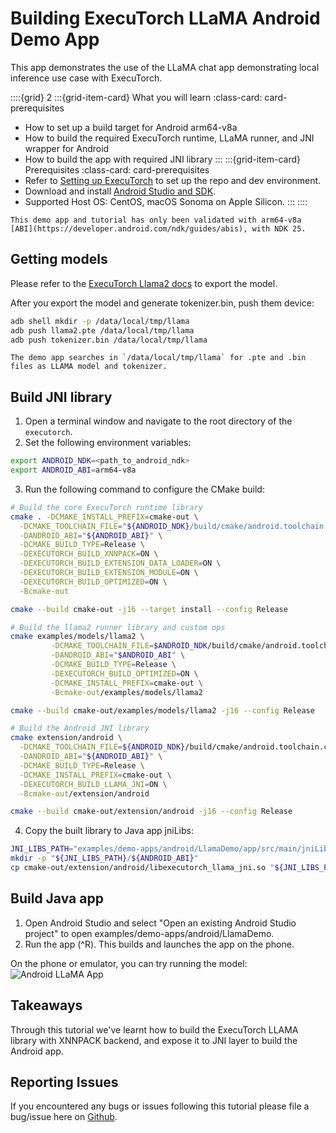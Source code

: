 # Building ExecuTorch LLaMA Android Demo App

This app demonstrates the use of the LLaMA chat app demonstrating local inference use case with ExecuTorch.

::::{grid} 2
:::{grid-item-card}  What you will learn
:class-card: card-prerequisites
* How to set up a build target for Android arm64-v8a
* How to build the required ExecuTorch runtime, LLaMA runner, and JNI wrapper for Android
* How to build the app with required JNI library
:::
:::{grid-item-card} Prerequisites
:class-card: card-prerequisites
* Refer to [Setting up ExecuTorch](https://pytorch.org/executorch/stable/getting-started-setup) to set up the repo and dev environment.
* Download and install [Android Studio and SDK](https://developer.android.com/studio).
* Supported Host OS: CentOS, macOS Sonoma on Apple Silicon.
:::
::::

```{note}
This demo app and tutorial has only been validated with arm64-v8a [ABI](https://developer.android.com/ndk/guides/abis), with NDK 25.
```

## Getting models
Please refer to the [ExecuTorch Llama2 docs](https://github.com/pytorch/executorch/blob/main/examples/models/llama2/README.md) to export the model.

After you export the model and generate tokenizer.bin, push them device:
```bash
adb shell mkdir -p /data/local/tmp/llama
adb push llama2.pte /data/local/tmp/llama
adb push tokenizer.bin /data/local/tmp/llama
```

```{note}
The demo app searches in `/data/local/tmp/llama` for .pte and .bin files as LLAMA model and tokenizer.
```

## Build JNI library
1. Open a terminal window and navigate to the root directory of the `executorch`.
2. Set the following environment variables:
```bash
export ANDROID_NDK=<path_to_android_ndk>
export ANDROID_ABI=arm64-v8a
```
3. Run the following command to configure the CMake build:
```bash
# Build the core ExecuTorch runtime library
cmake . -DCMAKE_INSTALL_PREFIX=cmake-out \
  -DCMAKE_TOOLCHAIN_FILE="${ANDROID_NDK}/build/cmake/android.toolchain.cmake" \
  -DANDROID_ABI="${ANDROID_ABI}" \
  -DCMAKE_BUILD_TYPE=Release \
  -DEXECUTORCH_BUILD_XNNPACK=ON \
  -DEXECUTORCH_BUILD_EXTENSION_DATA_LOADER=ON \
  -DEXECUTORCH_BUILD_EXTENSION_MODULE=ON \
  -DEXECUTORCH_BUILD_OPTIMIZED=ON \
  -Bcmake-out

cmake --build cmake-out -j16 --target install --config Release

# Build the llama2 runner library and custom ops
cmake examples/models/llama2 \
         -DCMAKE_TOOLCHAIN_FILE=$ANDROID_NDK/build/cmake/android.toolchain.cmake \
         -DANDROID_ABI="$ANDROID_ABI" \
         -DCMAKE_BUILD_TYPE=Release \
         -DEXECUTORCH_BUILD_OPTIMIZED=ON \
         -DCMAKE_INSTALL_PREFIX=cmake-out \
         -Bcmake-out/examples/models/llama2

cmake --build cmake-out/examples/models/llama2 -j16 --config Release

# Build the Android JNI library
cmake extension/android \
  -DCMAKE_TOOLCHAIN_FILE=${ANDROID_NDK}/build/cmake/android.toolchain.cmake \
  -DANDROID_ABI="${ANDROID_ABI}" \
  -DCMAKE_BUILD_TYPE=Release \
  -DCMAKE_INSTALL_PREFIX=cmake-out \
  -DEXECUTORCH_BUILD_LLAMA_JNI=ON \
  -Bcmake-out/extension/android

cmake --build cmake-out/extension/android -j16 --config Release
```

4. Copy the built library to Java app jniLibs:
```bash
JNI_LIBS_PATH="examples/demo-apps/android/LlamaDemo/app/src/main/jniLibs"
mkdir -p "${JNI_LIBS_PATH}/${ANDROID_ABI}"
cp cmake-out/extension/android/libexecutorch_llama_jni.so "${JNI_LIBS_PATH}/${ANDROID_ABI}/"
```

## Build Java app
1. Open Android Studio and select "Open an existing Android Studio project" to open examples/demo-apps/android/LlamaDemo.
2. Run the app (^R). This builds and launches the app on the phone.

On the phone or emulator, you can try running the model:
<img src="../_static/img/android_llama_app.png" alt="Android LLaMA App" /><br>

## Takeaways
Through this tutorial we've learnt how to build the ExecuTorch LLAMA library with XNNPACK backend, and expose it to JNI layer to build the Android app.

## Reporting Issues
If you encountered any bugs or issues following this tutorial please file a bug/issue here on [Github](https://github.com/pytorch/executorch/issues/new).
